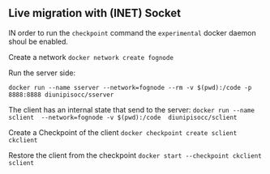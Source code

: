
## Live migration with (INET) Socket
IN order to run the `checkpoint` command the `experimental` docker daemon shoul be enabled.

Create a network
`docker network create fognode`

Run the server side:

`docker run --name sserver --network=fognode --rm -v $(pwd):/code -p 8888:8888 diunipisocc/sserver`

The client has an internal state that send to the server:
`docker run --name sclient  --network=fognode -v $(pwd):/code  diunipisocc/sclient`


Create a Checkpoint of the client
`docker checkpoint create sclient ckclient`

Restore the client from the checkpoint
`docker start --checkpoint ckclient sclient`
